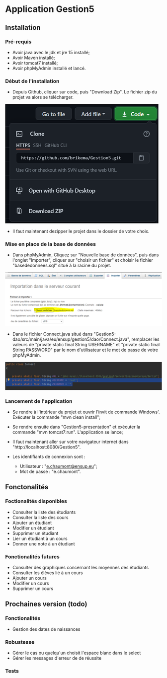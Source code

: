 # Application Gestion5

## Installation

### Pré-requis

* Avoir java avec le jdk et jre 15 installé;
* Avoir Maven installé;
* Avoir tomcat7 installé;
* Avoir phpMyAdmin installé et lancé.

### Début de l'installation

* Depuis Github, cliquer sur code, puis "Download Zip". Le fichier zip du projet va alors se télécharger.

![InstallationGithub](public/img/InstallationGithub.PNG)

* Il faut maintenant dezipper le projet dans le dossier de votre choix.

### Mise en place de la base de données

* Dans phpMyAdmin, Cliquez sur "Nouvelle base de données", puis dans l'onglet "Importer", cliquer sur "choisir un fichier" et choisir le fichier "basededonnees.sql" situé à la racine du projet.

![InstallationPhpBase](public/img/InstallationPhpBase.PNG)

* Dans le fichier Connect.java situé dans "Gestion5-dao/src/main/java/eu/ensup/gestion5/dao/Connect.java", remplacer les valeurs de "private static final String USERNAME" et "private static final String PASSWORD" par le nom d'utilisateur et le mot de passe de votre phpMyAdmin.

![InstallationName&Password](public/img/InstallationName&Password.PNG)

### Lancement de l'application

* Se rendre à l'intérieur du projet et ouvrir l'invit de commande Windows'. Exécuter la commande "mvn clean install";
* Se rendre ensuite dans "Gestion5-presentation" et exécuter la commande "mvn tomcat7:run". L'application se lance;
* Il faut maintenant aller sur votre navigateur internet dans "http://localhost:8080/Gestion5".
  
* Les identifiants de connexion sont : 
  * Utilisateur : "e.chaumont@ensup.eu";
  * Mot de passe : "e.chaumont".

## Fonctonalités

### Foctionalités disponibles
* Consulter la liste des étudiants
* Consulter la liste des cours
* Ajouter un étudiant
* Modifier un étudiant
* Supprimer un étudiant
* Lier un étudiant à un cours
* Donner une note à un étudiant
  
### Fonctionalités futures
* Consulter des graphiques concernant les moyennes des étudiants
* Consulter les élèves lié à un cours
* Ajouter un cours
* Modifier un cours
* Supprimer un cours

## Prochaines version (todo)

### Fonctionalités
* Gestion des dates de naissances

### Robustesse
* Gérer le cas ou quelqu'un choisit l'espace blanc dans le select
* Gérer les messages d'erreur de de réussite

### Tests
